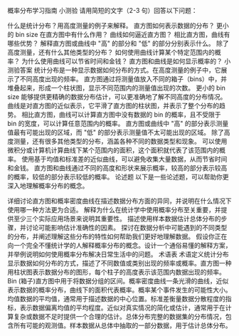 概率分布学习指南
小测验
请用简短的文字（2-3 句）回答以下问题：

什么是统计分布？用高度测量的例子来解释。
直方图如何表示数据的分布？
更小的 bin size 在直方图中有什么作用？
曲线如何逼近直方图？
相比直方图，曲线有哪些优势？
解释直方图或曲线中 "高" 的部分和 "低" 的部分分别表示什么。
除了高度测量，还有什么其他类型的分布？
如何使用曲线计算某个特定范围内的概率？
为什么使用曲线可以节省时间和金钱？
直方图和曲线是如何显示概率的？
小测验答案
统计分布是一种显示数据如何分布的方式。在高度测量的例子中，它展示了不同高度出现的频率。
直方图通过将测量值放入不同的箱子（bins）中，并堆叠起来，形成一个柱状图，显示不同范围内的测量值出现的次数。
更小的 bin size 能够提供更精确的数据分布估计，可以更准确地了解不同高度的分布情况。
曲线是对直方图的近似表示，它平滑了直方图的柱状图，并表示了整个分布的趋势。
相比直方图，曲线可以计算直方图中没有数据的 bin 的概率，且不受限于 bin 的宽度，可以计算任意范围内的概率。
直方图或曲线中 "高" 的部分表示测量值最有可能出现的区域，而 "低" 的部分表示测量值不太可能出现的区域。
除了高度测量，还有很多其他类型的分布，涵盖各种不同的数据类型和现象。
可以使用微积分或计算机计算曲线下某个范围内的面积，这个面积就代表了该范围内的概率。
使用基于均值和标准差的近似曲线，可以避免收集大量数据，从而节省时间和金钱。
直方图和曲线通过不同的高度和形状来展示概率，较高的部分表示较高的概率，较低的部分表示较低的概率。
论述题
以下是一些论述题，可以帮助你更深入地理解概率分布的概念。

详细讨论直方图和概率密度曲线在描述数据分布方面的异同，并说明在什么情况下使用哪一种方法更为合适。
解释为什么在统计学中使用概率分布至关重要，并提供至少三个实际应用场景来说明其重要性。
描述使用样本数据估计总体分布的步骤，并讨论可能影响估计准确性的因素。
探讨在数据分析中可能遇到的不同类型的分布，并阐述理解这些分布的特性如何帮助我们更好地理解数据。
假设你正在向一个完全不懂统计学的人解释概率分布的概念。设计一个通俗易懂的解释方案，并举例说明如何使用概率分布解决日常生活中的问题。
术语表
术语定义统计分布显示数据如何分布的方式，描述了不同数值或类别出现的频率或概率。直方图一种用柱状图表示数据分布的图形，每个柱子的高度表示该范围内数据出现的频率。Bin (箱子)直方图中用于将数据分组的区间。概率密度曲线一条光滑的曲线，近似表示数据的概率分布，曲线下的面积代表概率。概率某个事件发生的可能性大小。均值数据的平均值，通常用于描述数据的中心位置。标准差衡量数据分散程度的指标，表示数据偏离均值的平均程度。近似对真实情况的简化或估计，通常用于在计算复杂或数据不足时提供一个合理的估计。总体分布完整的数据集的分布情况，包含所有可能的观测值。样本数据从总体中抽取的一部分数据，用于估计总体分布。